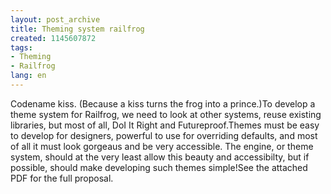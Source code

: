 ```yaml
---
layout: post_archive
title: Theming system railfrog
created: 1145607872
tags:
- Theming
- Railfrog
lang: en
---
```

Codename kiss. (Because a kiss turns the frog into a prince.)To develop a theme system for Railfrog, we need to look at other systems, reuse existing libraries, but most of all, DoI It Right and Futureproof.Themes must be easy to develop for designers, powerful to use for overriding defaults, and most of all it must look gorgeaus and be very accessible. The engine, or theme system, should at the very least allow this beauty and accessibilty, but if possible, should make developing such themes simple!See the attached PDF for the full proposal.
